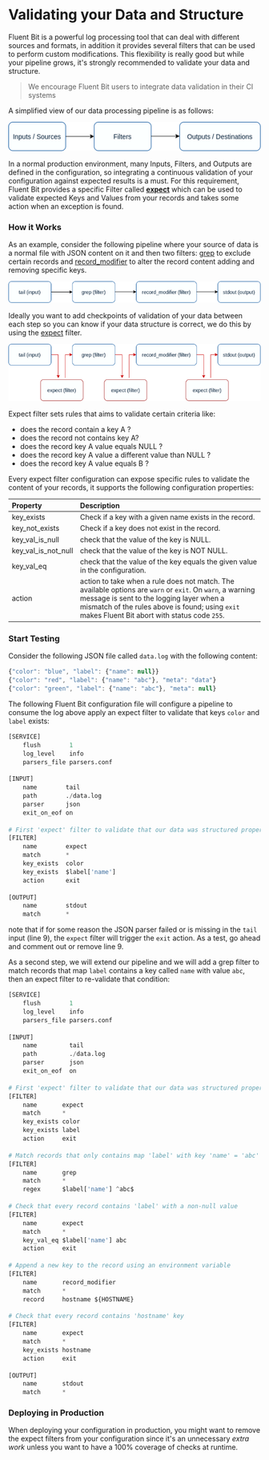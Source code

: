 # Validating your Data and Structure

Fluent Bit is a powerful log processing tool that can deal with different sources and formats, in addition it provides several filters that can be used to perform custom modifications. This flexibility is really good but while your pipeline grows, it's strongly recommended to validate your data and structure. 

> We encourage Fluent Bit users to integrate data validation in their CI systems

A simplified view of our data processing pipeline is as follows:

![](../.gitbook/assets/flb_pipeline_simplified.png)

In a normal production environment, many Inputs, Filters, and Outputs are defined in the configuration, so integrating a continuous validation of your configuration against expected results is a must. For this requirement, Fluent Bit provides a specific Filter called [**expect**](../pipeline/filters/expect.md) which can be used to validate expected Keys and Values from your records and takes some action when an exception is found.

### How it Works

As an example, consider the following pipeline where your source of data is a normal file with JSON content on it and then two filters: [grep](../pipeline/filters/grep.md) to exclude certain records and [record\_modifier](../pipeline/filters/record-modifier.md) to alter the record content adding and removing specific keys.

![](../.gitbook/assets/flb_pipeline_simplified_example_01.png)

Ideally you want to add checkpoints of validation of your data between each step so you can know if your data structure is correct, we do this by using the [expect](../pipeline/filters/expect.md) filter.

![](../.gitbook/assets/flb_pipeline_simplified_expect.png)

Expect filter sets rules that aims to validate certain criteria like:

* does the record contain a key A ?
* does the record not contains key A?
* does the record key A value equals NULL ?
* does the record key A value a different value than NULL ?
* does the record key A value equals B ?

Every expect filter configuration can expose specific rules to validate the content of your records, it supports the following configuration properties:

| Property | Description |
| :--- | :--- |
| key\_exists | Check if a key with a given name exists in the record. |
| key\_not\_exists | Check if a key does not exist in the record. |
| key\_val\_is\_null | check that the value of the key is NULL. |
| key\_val\_is\_not\_null | check that the value of the key is NOT NULL. |
| key\_val\_eq | check that the value of the key equals the given value in the configuration. |
| action | action to take when a rule does not match. The available options are  `warn` or `exit`. On `warn`, a warning message is sent to the logging layer when a mismatch of the rules above is found; using `exit` makes Fluent Bit abort with status code `255`.  |

### Start Testing

Consider the following JSON file called `data.log` with the following content:

```javascript
{"color": "blue", "label": {"name": null}}
{"color": "red", "label": {"name": "abc"}, "meta": "data"}
{"color": "green", "label": {"name": "abc"}, "meta": null}
```

The following Fluent Bit configuration file will configure a pipeline to consume the log above apply an expect filter to validate that keys `color` and `label` exists:

```python
[SERVICE]
    flush        1
    log_level    info
    parsers_file parsers.conf

[INPUT]
    name        tail
    path        ./data.log
    parser      json
    exit_on_eof on
    
# First 'expect' filter to validate that our data was structured properly
[FILTER]
    name        expect
    match       *
    key_exists  color
    key_exists  $label['name']
    action      exit
    
[OUTPUT]
    name        stdout
    match       *
```

note that if for some reason the JSON parser failed or is missing in the `tail` input \(line 9\), the `expect` filter will trigger the `exit` action. As a test, go ahead and comment out or remove line 9.

As a second step, we will extend our pipeline and we will add a grep filter to match records that map  `label` contains a key called `name` with value `abc`, then an expect filter to re-validate that condition:

```python
[SERVICE]
    flush        1
    log_level    info
    parsers_file parsers.conf

[INPUT]
    name         tail
    path         ./data.log
    parser       json
    exit_on_eof  on
    
# First 'expect' filter to validate that our data was structured properly
[FILTER]
    name       expect
    match      *
    key_exists color
    key_exists label
    action     exit

# Match records that only contains map 'label' with key 'name' = 'abc'
[FILTER]
    name       grep
    match      *
    regex      $label['name'] ^abc$

# Check that every record contains 'label' with a non-null value
[FILTER]
    name       expect
    match      *
    key_val_eq $label['name'] abc
    action     exit

# Append a new key to the record using an environment variable
[FILTER]
    name       record_modifier
    match      *
    record     hostname ${HOSTNAME}
   
# Check that every record contains 'hostname' key
[FILTER]
    name       expect
    match      *
    key_exists hostname
    action     exit
     
[OUTPUT]
    name       stdout
    match      *
```

### Deploying in Production

When deploying your configuration in production, you might want to remove the expect filters from your configuration since it's an unnecessary _extra work_ unless you want to have a 100% coverage of checks at runtime. 

